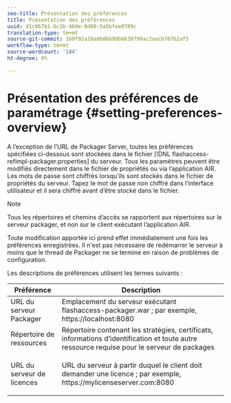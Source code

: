 ```yaml
---
seo-title: Présentation des préférences
title: Présentation des préférences
uuid: d1c067b1-6c2b-460e-8d00-5a5bfee0789c
translation-type: tm+mt
source-git-commit: 1b9792a10ad606b99b6639799ac2aacb707b2af5
workflow-type: tm+mt
source-wordcount: '184'
ht-degree: 0%

---
```



# Présentation des préférences de paramétrage {#setting-preferences-overview}

A l’exception de l’URL de Packager Server, toutes les préférences spécifiées ci-dessous sont stockées dans le fichier [!DNL flashaccess-refimpl-packager.properties] du serveur. Tous les paramètres peuvent être modifiés directement dans le fichier de propriétés ou via l’application AIR. Les mots de passe sont chiffrés lorsqu’ils sont stockés dans le fichier de propriétés du serveur. Tapez le mot de passe non chiffré dans l’interface utilisateur et il sera chiffré avant d’être stocké dans le fichier.

>[!NOTE]
>
>Tous les répertoires et chemins d’accès se rapportent aux répertoires sur le serveur packager, et non sur le client exécutant l’application AIR.

Toute modification apportée ici prend effet immédiatement une fois les préférences enregistrées. Il n&#39;est pas nécessaire de redémarrer le serveur à moins que le thread de Packager ne se termine en raison de problèmes de configuration.

Les descriptions de préférences utilisent les termes suivants :

<table frame="all" colsep="1" rowsep="1" class="+ topic/table adobe-d/table " id="table_tj5_hcz_n4"> 
 <thead class="- topic/thead "> 
  <tr rowsep="1" class="- topic/row "> 
   <th colname="1" class="- topic/entry entry"> Préférence </th> 
   <th colname="2" class="- topic/entry entry"> Description </th> 
  </tr> 
 </thead>
 <tbody class="- topic/tbody "> 
  <tr rowsep="1" class="- topic/row "> 
   <td colname="1" class="- topic/entry "> URL du serveur Packager </td> 
   <td colname="2" class="- topic/entry "> Emplacement du serveur exécutant <span class="filepath"> flashaccess-packager.war </span>; par exemple, <span class="filepath"> https://localhost:8080 </span> </td> 
  </tr> 
  <tr rowsep="1" class="- topic/row "> 
   <td colname="1" class="- topic/entry "> Répertoire de ressources </td> 
   <td colname="2" class="- topic/entry "> Répertoire contenant les stratégies, certificats, informations d’identification et toute autre ressource requise pour le serveur de packages </td> 
  </tr> 
  <tr rowsep="0" class="- topic/row "> 
   <td colname="1" class="- topic/entry "> URL du serveur de licences </td> 
   <td colname="2" class="- topic/entry "> <p class="- topic/p ">URL du serveur à partir duquel le client doit demander une licence ; par exemple, <span class="filepath"> https://mylicenseserver.com:8080 </span> </p> </td> 
  </tr> 
 </tbody> 
</table>

